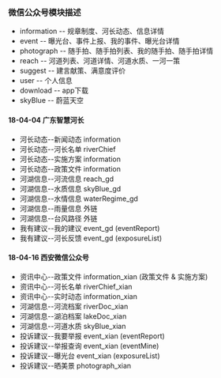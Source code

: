 ### 微信公众号模块描述

+ information -- 规章制度、河长动态、信息详情
+ event -- 曝光台、事件上报、我的事件、曝光台详情
+ photograph -- 随手拍、随手拍列表、我的随手拍、随手拍详情
+ reach -- 河道列表、河道详情、河道水质、一河一策
+ suggest -- 建言献策、满意度评价
+ user -- 个人信息
+ download -- app下载
+ skyBlue -- 蔚蓝天空


#### 18-04-04 广东智慧河长

+ 河长动态--新闻动态 information
+ 河长动态--河长名单 riverChief
+ 河长动态--实施方案 information
+ 河长动态--政策文件 information
+ 河湖信息--河流信息 reach_gd
+ 河湖信息--水质信息 skyBlue_gd
+ 河湖信息--水情信息 waterRegime_gd
+ 河湖信息--雨量信息 外链
+ 河湖信息--台风路径 外链
+ 我有建议--我的建议 event_gd (eventReport)
+ 我有建议--河长反馈 event_gd (exposureList)


#### 18-04-16 西安微信公众号

+ 资讯中心--政策文件   information_xian (政策文件 & 实施方案)
+ 资讯中心--河长名单   riverChief_xian
+ 资讯中心--实时动态   information_xian
+ 河湖信息--河流档案   riverDoc_xian
+ 河湖信息--湖泊档案   lakeDoc_xian
+ 河湖信息--河道水质   skyBlue_xian
+ 投诉建议--我要举报   event_xian (eventReport)
+ 投诉建议--举报查询   event_xian (eventMine)
+ 投诉建议--曝光台     event_xian (exposureList)
+ 投诉建议--晒美景     photograph_xian